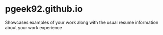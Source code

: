 # pgeek92.github.io
Showcases examples of your work along with the usual resume information about your work experience
